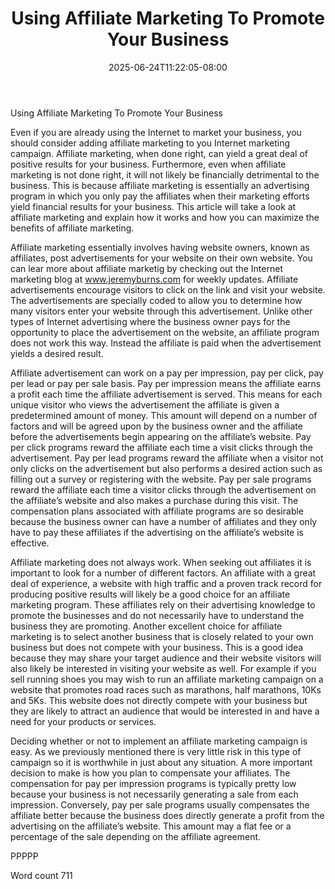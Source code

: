 ﻿---
title: "Using Affiliate Marketing To Promote Your Business"
date: 2025-06-24T11:22:05-08:00
description: "Text Tips for Web Success"
featured_image: "/images/Text.jpg"
tags: ["Text"]
---

Using Affiliate Marketing To Promote Your Business

Even if you are already using the Internet to market your business, you should consider adding affiliate marketing to you Internet marketing campaign. Affiliate marketing, when done right, can yield a great deal of positive results for your business. Furthermore, even when affiliate marketing is not done right, it will not likely be financially detrimental to the business. This is because affiliate marketing is essentially an advertising program in which you only pay the affiliates when their marketing efforts yield financial results for your business. This article will take a look at affiliate marketing and explain how it works and how you can maximize the benefits of affiliate marketing. 

Affiliate marketing essentially involves having website owners, known as affiliates, post advertisements for your website on their own website. You can lear more about affiliate marketig by checking out the Internet marketing blog at www.jeremyburns.com for weekly updates. Affiliate advertisements encourage visitors to click on the link and visit your website. The advertisements are specially coded to allow you to determine how many visitors enter your website through this advertisement. Unlike other types of Internet advertising where the business owner pays for the opportunity to place the advertisement on the website, an affiliate program does not work this way. Instead the affiliate is paid when the advertisement yields a desired result.

Affiliate advertisement can work on a pay per impression, pay per click, pay per lead or pay per sale basis. Pay per impression means the affiliate earns a profit each time the affiliate advertisement is served. This means for each unique visitor who views the advertisement the affiliate is given a predetermined amount of money. This amount will depend on a number of factors and will be agreed upon by the business owner and the affiliate before the advertisements begin appearing on the affiliate’s website. Pay per click programs reward the affiliate each time a visit clicks through the advertisement. Pay per lead programs reward the affiliate when a visitor not only clicks on the advertisement but also performs a desired action such as filling out a survey or registering with the website. Pay per sale programs reward the affiliate each time a visitor clicks through the advertisement on the affiliate’s website and also makes a purchase during this visit. The compensation plans associated with affiliate programs are so desirable because the business owner can have a number of affiliates and they only have to pay these affiliates if the advertising on the affiliate’s website is effective.

Affiliate marketing does not always work. When seeking out affiliates it is important to look for a number of different factors. An affiliate with a great deal of experience, a website with high traffic and a proven track record for producing positive results will likely be a good choice for an affiliate marketing program. These affiliates rely on their advertising knowledge to promote the businesses and do not necessarily have to understand the business they are promoting. Another excellent choice for affiliate marketing is to select another business that is closely related to your own business but does not compete with your business. This is a good idea because they may share your target audience and their website visitors will also likely be interested in visiting your website as well. For example if you sell running shoes you may wish to run an affiliate marketing campaign on a website that promotes road races such as marathons, half marathons, 10Ks and 5Ks. This website does not directly compete with your business but they are likely to attract an audience that would be interested in and have a need for your products or services.

Deciding whether or not to implement an affiliate marketing campaign is easy. As we previously mentioned there is very little risk in this type of campaign so it is worthwhile in just about any situation. A more important decision to make is how you plan to compensate your affiliates. The compensation for pay per impression programs is typically pretty low because your business is not necessarily generating a sale from each impression. Conversely, pay per sale programs usually compensates the affiliate better because the business does directly generate a profit from the advertising on the affiliate’s website. This amount may a flat fee or a percentage of the sale depending on the affiliate agreement. 

PPPPP

Word count 711





